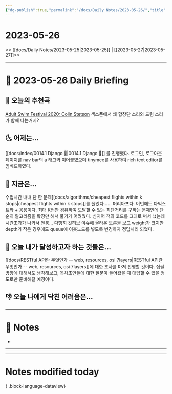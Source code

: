 ```yaml
---
{"dg-publish":true,"permalink":"/docs/Daily Notes/2023-05-26/","title":"2023-05-26","tags":[" DailyNote "]}
---
```



# 2023-05-26

<< [[docs/Daily Notes/2023-05-25\|2023-05-25]] | [[2023-05-27\|2023-05-27]]>>

---

# 📅 2023-05-26 Daily Briefing

## 🎵 오늘의 추천곡

[Adult Swim Festival 2020: Colin Stetson](https://youtu.be/m8rrPM01Jy8) 색소폰에서 왜 합창단 소리와 드럼 소리가 함께 나는거지?

## 🌜 어제는...

[[docs/index/0014.1 Django 🎈\|0014.1 Django 🎈]] 를 진행했다. 로그인, 로그아웃 페이지를 nav bar의 a 태그와 이어붙였으며 tinymce를 사용하여 rich text editor를 임베드하였다.

## 🙌 지금은...

수업시간 내내 단 한 문제[[docs/algorithms/cheapest flights within k stops\|cheapest flights within k stops]]를 풀었다...... 머리아프다. 이번에도 다익스트라 + 응용이다. 최대 K번만 경유하여 도달할 수 있는 최단거리를 구하는 문제인데 단순히 알고리즘을 확장만 해서 풀기가 어려웠다. 심지어 책의 코드를 그대로 써서 냈는데 시간초과가 나와서 멘붕... 다행히 깃허브 이슈에 올라온 토론을 보고 weight가 크지만 depth가 작은 경우에도 queue에 이웃노드를 넣도록 변경하자 정답처리 되었다.

## 🚀 오늘 내가 달성하고자 하는 것들은...

[[docs/RESTful API란 무엇인가 -- web, resources, osi 7layers\|RESTful API란 무엇인가 -- web, resources, osi 7layers]]에 대한 조사를 마저 진행할 것이다. 집필방향에 대해서도 생각해보고, 목차초안들에 대한 질문이 들어왔을 때 대답할 수 있을 정도로만 준비해갈 예정이다.

## 👎 오늘 나에게 닥친 어려움은...

---

# 📝 Notes

- 

___



---

# Notes modified today


{ .block-language-dataview}
